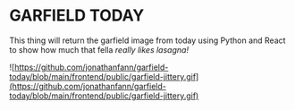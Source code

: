 # GARFIELD TODAY

This thing will return the garfield image from today using Python and React to show how much that fella _really likes lasagna!_

![https://github.com/jonathanfann/garfield-today/blob/main/frontend/public/garfield-jittery.gif](https://github.com/jonathanfann/garfield-today/blob/main/frontend/public/garfield-jittery.gif)
